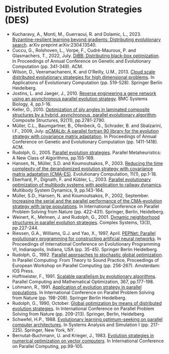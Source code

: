 # Distributed Evolution Strategies (DES)

* Kucharavy, A., Monti, M., Guerraoui, R. and Dolamic, L., 2023. [Byzantine-resilient learning beyond gradients: Distributing evolutionary search](https://arxiv.org/abs/2304.13540). arXiv preprint arXiv:2304.13540.
* Cuccu, G., Rolshoven, L., Vorpe, F., Cudré-Mauroux, P. and Glasmachers, T., 2022, July. [DiBB: Distributing black-box optimization](https://dl.acm.org/doi/abs/10.1145/3512290.3528764). In Proceedings of Annual Conference on Genetic and Evolutionary Computation (pp. 341-349). ACM.
* Wilson, D., Veeramachaneni, K. and O’Reilly, U.M., 2013. [Cloud scale distributed evolutionary strategies for high dimensional problems](https://link.springer.com/chapter/10.1007/978-3-642-37192-9_52). In Applications of Evolutionary Computation (pp. 519-528). Springer Berlin Heidelberg.
* Jostins, L. and Jaeger, J., 2010. [Reverse engineering a gene network using an asynchronous parallel evolution strategy](https://link.springer.com/article/10.1186/1752-0509-4-17). BMC Systems Biology, 4, pp.1-16.
* Keller, D., 2010. [Optimization of ply angles in laminated composite structures by a hybrid, asynchronous, parallel evolutionary algorithm](https://www.sciencedirect.com/science/article/abs/pii/S0263822310001376). Composite Structures, 92(11), pp.2781-2790.
* Müller, C.L., Baumgartner, B., Ofenbeck, G., Schrader, B. and Sbalzarini, I.F., 2009, July. [pCMALib: A parallel fortran 90 library for the evolution strategy with covariance matrix adaptation](https://dl.acm.org/doi/abs/10.1145/1569901.1570090). In Proceedings of Annual Conference on Genetic and Evolutionary Computation (pp. 1411-1418). ACM.
* Rudolph, G., 2005. [Parallel evolution strategies](https://www.wiley.com/en-ie/Parallel+Metaheuristics:+A+New+Class+of+Algorithms-p-9780471739371). Parallel Metaheuristics: A New Class of Algorithms, pp.155-169.
* Hansen, N., Müller, S.D. and Koumoutsakos, P., 2003. [Reducing the time complexity of the derandomized evolution strategy with covariance matrix adaptation (CMA-ES)](https://direct.mit.edu/evco/article-abstract/11/1/1/1139/Reducing-the-Time-Complexity-of-the-Derandomized). Evolutionary Computation, 11(1), pp.1-18.
* Eberhard, P., Dignath, F. and Kübler, L., 2003. [Parallel evolutionary optimization of multibody systems with application to railway dynamics](https://link.springer.com/article/10.1023/A:1022515214842). Multibody System Dynamics, 9, pp.143-164.
* Müller, S.D., Hansen, N. and Koumoutsakos, P., 2002, September. [Increasing the serial and the parallel performance of the CMA-evolution strategy with large populations](https://link.springer.com/chapter/10.1007/3-540-45712-7_41). In International Conference on Parallel Problem Solving from Nature (pp. 422-431). Springer, Berlin, Heidelberg.
* Weinert, K., Mehnen, J. and Rudolph, G., 2001. [Dynamic neighborhood structures in parallel evolution strategies](https://content.wolfram.com/uploads/sites/13/2018/02/13-3-3.pdf). Complex Systems, 13(3), pp.227-244.
* Riessen, G.A., Williams, G.J. and Yao, X., 1997, April. [PEPNet: Parallel evolutionary programming for constructing artificial neural networks](https://link.springer.com/chapter/10.1007/BFb0014799). In Proceedings of International Conference on Evolutionary Programming VI, Indianapolis, Indiana, USA (pp. 35-45). Springer Berlin Heidelberg.
* Rudolph, G., 1992. [Parallel approaches to stochastic global optimization](https://citeseerx.ist.psu.edu/document?repid=rep1&type=pdf&doi=b3fed58ecbda2a02fc2741e5add9c6ec44effdda). In Parallel Computing: From Theory to Sound Practice, Proceedings of European Workshop on Parallel Computing (pp. 256-267). Amsterdam: IOS Press.
* Hoffmeister, F., 1991. [Scalable parallelism by evolutionary algorithms](https://link.springer.com/chapter/10.1007/978-3-642-95665-2_11). Parallel Computing and Mathematical Optimization, 367, pp.177-198.
* Lohmann, R., 1991. [Application of evolution strategy in parallel populations](https://link.springer.com/chapter/10.1007/BFb0029753). In International Conference on Parallel Problem Solving from Nature (pp. 198-208). Springer Berlin Heidelberg.
* Rudolph, G., 1990, October. [Global optimization by means of distributed evolution strategies](https://link.springer.com/chapter/10.1007/BFb0029754). In International Conference on Parallel Problem Solving from Nature (pp. 209-213). Springer, Berlin, Heidelberg.
* Schwefel, H.P., 1988. [Evolutionary learning optimum-seeking on parallel computer architectures](https://link.springer.com/chapter/10.1007/978-1-4684-6389-7_46). In Systems Analysis and Simulation I (pp. 217-225). Springer, New York, NY.
* Bernutat-Buchmann, U. and Krieger, J., 1983. [Evolution strategies in numerical optimization on vector computers](https://archive.org/details/parallelcomputin0000inte_a7w6/page/104/mode/2up). In International Conference on Parallel Computing, pp.99-105.
